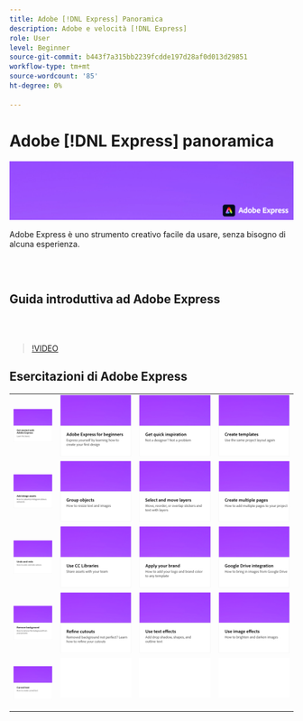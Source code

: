 ```yaml
---
title: Adobe [!DNL Express] Panoramica
description: Adobe e velocità [!DNL Express]
role: User
level: Beginner
source-git-commit: b443f7a315bb2239fcdde197d28af0d013d29851
workflow-type: tm+mt
source-wordcount: '85'
ht-degree: 0%

---
```


# Adobe [!DNL Express] panoramica

![Express Hero Image](../assets/Express.png)

Adobe Express è uno strumento creativo facile da usare, senza bisogno di alcuna esperienza.

<br> 

## Guida introduttiva ad Adobe Express

<br> 

>[!VIDEO](https://video.tv.adobe.com/v/3420204?quality=12&learn=on&hidetitle=true)

## Esercitazioni di Adobe Express

<table>
<tr>
   <td>
      <a href="get-started.md">
         <img alt="Guida introduttiva ad Adobe Express" src="assets/get-started.png" />
      </a>
  </td>
  <td>
      <a href="adobe-express-beginners.md">
         <img alt="Adobe Express per principianti" src="assets/beginners.png" />
      </a>
  </td>
  <td>
      <a href="get-inspiration.md">
         <img alt="Ispirazione rapida" src="assets/inspiration.png" />
      </a>
  </td>
  <td>
   <a href="create-templates.md">
      <img alt="Creare modelli" src="assets/templates.png" />
   </a>
  </td>
</tr>
<tr>
   <td>
      <a href="add-design-assets.md">
         <img alt="Aggiungere risorse di progettazione" src="assets/design-assets.png" />
      </a>
  </td>
  <td>
      <a href="group-objects.md">
         <img alt="Raggruppare gli oggetti" src="assets/group-objects.png" />
      </a>
  </td>
  <td>
      <a href="layers.md">
         <img alt="Selezionare e spostare i livelli" src="assets/layers.png" />
      </a>
  </td>
  <td>
      <a href="multiple-pages.md">
         <img alt="Creare più pagine" src="assets/multiple-pages.png" />
      </a>
      <div>
  </td>
</tr>
<tr>
   <td>
      <a href="undo-redo.md">
         <img alt="Annullare e ripristinare" src="assets/undo-redo.png" />
      </a>
  </td>
  <td>
      <a href="cc-libraries.md">
         <img alt="Utilizzare CC Libraries" src="assets/cc-libraries.png" />
      </a>
  </td>
  <td>
      <a href="brand.md">
         <img alt="Applicare il marchio" src="assets/brand.png" />
      </a>
  </td>
  <td>
      <a href="google-drive.md">
         <img alt="Integrazione con Google Drive" src="assets/google-drive.png" />
      </a>
  </td>
</tr>
<tr>
    <td>
      <a href="remove-background.md">
         <img alt="Rimuovi sfondo" src="assets/background.png" />
      </a>
  </td>
  <td>
      <a href="refine-cutout.md">
         <img alt="Rifinire un ritaglio" src="assets/cutouts.png" />
      </a>
  </td>
  <td>
      <a href="text-effects.md">
         <img alt="Usare gli effetti di testo" src="assets/text-effects.png" />
      </a>
  </td>
  <td>
      <a href="image-effects.md">
         <img alt="Usare gli effetti immagine" src="assets/image-effects.png" />
      </a>
  </td>
</tr>
  <td>
      <a href="create-curved-text.md">
         <img alt="Creare testo curvo" src="assets/curved-text.png" />
      </a>
  </td>
  <td>
    <img alt="Spaziatore" src="../assets/Whitespacer.png" />
    <div>
    <br>
  </td>
  <td>
    <img alt="Spaziatore" src="../assets/Whitespacer.png" />
    <div>
    <br>
  </td>
  <td>
    <img alt="Spaziatore" src="../assets/Whitespacer.png" />
    <div>
    <br>
  </td>
</tr>
</table>
